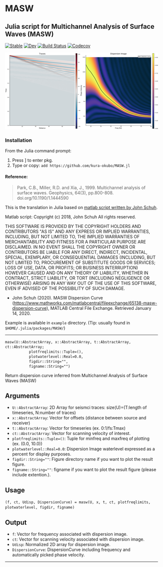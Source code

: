 # MASW

## Julia script for Multichannel Analysis of Surface Waves (MASW)

[![Stable](https://img.shields.io/badge/docs-stable-blue.svg)](https://kura-okubo.github.io/MASW.jl/stable)
[![Dev](https://img.shields.io/badge/docs-dev-blue.svg)](https://kura-okubo.github.io/MASW.jl/dev)
[![Build Status](https://travis-ci.com/kura-okubo/MASW.jl.svg?branch=master)](https://travis-ci.com/kura-okubo/MASW.jl)
[![Codecov](https://codecov.io/gh/kura-okubo/MASW.jl/branch/master/graph/badge.svg)](https://codecov.io/gh/kura-okubo/MASW.jl)


<img src="./example/functiontest.png" alt="functiontest" width="800"/>


### Installation
From the Julia command prompt:

1. Press ] to enter pkg.
2. Type or copy: `add https://github.com/kura-okubo/MASW.jl`

#### Reference:
> Park, C.B., Miller, R.D. and Xia, J., 1999. Multichannel analysis of surface waves. Geophysics, 64(3), pp.800-808. doi.org/10.1190/1.1444590

This is the translation in Julia based on [matlab script written by John Schuh](https://www.mathworks.com/matlabcentral/fileexchange/65138-masw-dispersion-curve).

Matlab script: Copyright (c) 2018, John Schuh All rights reserved.

THIS SOFTWARE IS PROVIDED BY THE COPYRIGHT HOLDERS AND CONTRIBUTORS "AS IS"
AND ANY EXPRESS OR IMPLIED WARRANTIES, INCLUDING, BUT NOT LIMITED TO, THE
IMPLIED WARRANTIES OF MERCHANTABILITY AND FITNESS FOR A PARTICULAR PURPOSE ARE
DISCLAIMED. IN NO EVENT SHALL THE COPYRIGHT OWNER OR CONTRIBUTORS BE LIABLE
FOR ANY DIRECT, INDIRECT, INCIDENTAL, SPECIAL, EXEMPLARY, OR CONSEQUENTIAL
DAMAGES (INCLUDING, BUT NOT LIMITED TO, PROCUREMENT OF SUBSTITUTE GOODS OR
SERVICES; LOSS OF USE, DATA, OR PROFITS; OR BUSINESS INTERRUPTION) HOWEVER
CAUSED AND ON ANY THEORY OF LIABILITY, WHETHER IN CONTRACT, STRICT LIABILITY,
OR TORT (INCLUDING NEGLIGENCE OR OTHERWISE) ARISING IN ANY WAY OUT OF THE USE
OF THIS SOFTWARE, EVEN IF ADVISED OF THE POSSIBILITY OF SUCH DAMAGE.

- John Schuh (2020). MASW Dispersion Curve (https://www.mathworks.com/matlabcentral/fileexchange/65138-masw-dispersion-curve), MATLAB Central File Exchange. Retrieved January 14, 2020.

Example is available in `example` directory. (Tip: usually found in `$HOME/.julia/packages/MASW/`)

---
    masw(U::AbstractArray, x::AbstractArray, t::AbstractArray, ct::AbstractArray;
               plotfreqlimits::Tuple=(),
               plotwaterlevel::Real=0.0,
               figdir::String="",
               figname::String="")

Return dispersion curve inferred from Multichannel Analysis of Surface Waves (MASW)

## Arguments
- `U::AbstractArray`: 2D Array for seismci traces: size(U)=(T:length of timeseries, N:number of traces)
- `x::AbstractArray`: Vector for offsets (distance between source and receiver)
- `t::AbstractArray`: Vector for timeseries (ex. 0:1/fs:Tmax)
- `ct::AbstractArray`: Vector for scanning velocity of interest.
- `plotfreqlimits::Tuple=()`: Tuple for minfreq and maxfreq of plotting (ex. (0.0, 10.0))
- `plotwaterlevel::Real=0.0`: Dispersion Image waterlevel expressed as a percent for display purposes.
- `figdir::String=""`: Figure directory name if you want to plot the result figure.
- `figname::String=""`: figname if you want to plot the result figure (please include extention.).

## Usage

`(f, ct, Udisp, DispersionCurve) = masw(U, x, t, ct, plotfreqlimits, plotwaterlevel, figdir, figname)`

## Output

- `f`: Vector for frequency associated with dispersion image.
- `ct`: Vector for scanning velocity associated with dispersion image.
- `Udisp`: Normalized 2D array for dispersion image.
- `DispersionCurve`: DispersionCurve including frequency and automatically picked phase velocity.

---
